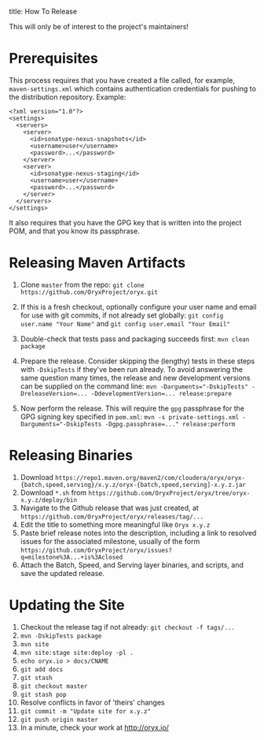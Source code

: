 title: How To Release
  
This will only be of interest to the project's maintainers!

# Prerequisites

This process requires that you have created a file called, for example, `maven-settings.xml` which contains authentication credentials for pushing to the distribution repository. Example:

```
<?xml version="1.0"?>
<settings>
  <servers>
    <server>
      <id>sonatype-nexus-snapshots</id>
      <username>user</username>
      <password>...</password>
    </server>
    <server>
      <id>sonatype-nexus-staging</id>
      <username>user</username>
      <password>...</password>
    </server>
  </servers>
</settings>
```

It also requires that you have the GPG key that is written into the project POM, and that you know its passphrase.

# Releasing Maven Artifacts

1. Clone `master` from the repo: `git clone https://github.com/OryxProject/oryx.git`

1. If this is a fresh checkout, optionally configure your user name and email for use with git commits, if not already set globally:
`git config user.name "Your Name"` and `git config user.email "Your Email"`

1. Double-check that tests pass and packaging succeeds first: `mvn clean package`

1. Prepare the release. Consider skipping the (lengthy) tests in these steps with `-DskipTests` if they've been run 
already. To avoid answering the same question many times, the release and new development versions can be 
supplied on the command line:
`mvn -Darguments="-DskipTests" -DreleaseVersion=... -DdevelopmentVersion=... release:prepare`

1. Now perform the release. This will require the `gpg` passphrase for the GPG signing key specified in `pom.xml`:
`mvn -s private-settings.xml -Darguments="-DskipTests -Dgpg.passphrase=..." release:perform`

# Releasing Binaries

1. Download `https://repo1.maven.org/maven2/com/cloudera/oryx/oryx-{batch,speed,serving}/x.y.z/oryx-{batch,speed,serving]-x.y.z.jar`
1. Download `*.sh` from `https://github.com/OryxProject/oryx/tree/oryx-x.y.z/deploy/bin`
1. Navigate to the Github release that was just created, at `https://github.com/OryxProject/oryx/releases/tag/...`
1. Edit the title to something more meaningful like `Oryx x.y.z`
1. Paste brief release notes into the description, including a link to resolved issues for the associated milestone, usually of the form `https://github.com/OryxProject/oryx/issues?q=milestone%3A...+is%3Aclosed`
1. Attach the Batch, Speed, and Serving layer binaries, and scripts, and save the updated release.

# Updating the Site

1. Checkout the release tag if not already: `git checkout -f tags/...`
1. `mvn -DskipTests package`
1. `mvn site`
1. `mvn site:stage site:deploy -pl .`
1. `echo oryx.io > docs/CNAME`
1. `git add docs`
1. `git stash`
1. `git checkout master`
1. `git stash pop`
1. Resolve conflicts in favor of 'theirs' changes
1. `git commit -m "Update site for x.y.z"`
1. `git push origin master`
1. In a minute, check your work at http://oryx.io/

